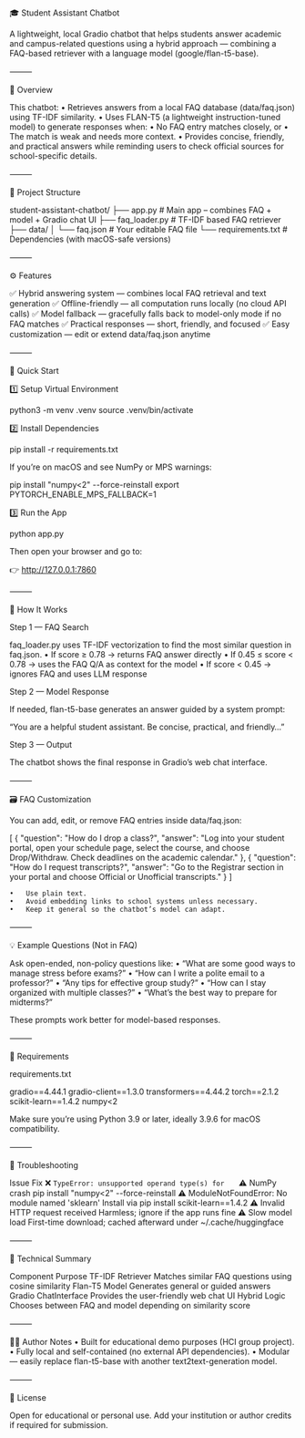 🎓 Student Assistant Chatbot

A lightweight, local Gradio chatbot that helps students answer academic and campus-related questions using a hybrid approach — combining a FAQ-based retriever with a language model (google/flan-t5-base).

⸻

🧠 Overview

This chatbot:
	•	Retrieves answers from a local FAQ database (data/faq.json) using TF-IDF similarity.
	•	Uses FLAN-T5 (a lightweight instruction-tuned model) to generate responses when:
	•	No FAQ entry matches closely, or
	•	The match is weak and needs more context.
	•	Provides concise, friendly, and practical answers while reminding users to check official sources for school-specific details.

⸻

📁 Project Structure

student-assistant-chatbot/
├── app.py              # Main app – combines FAQ + model + Gradio chat UI
├── faq_loader.py       # TF-IDF based FAQ retriever
├── data/
│   └── faq.json        # Your editable FAQ file
└── requirements.txt    # Dependencies (with macOS-safe versions)


⸻

⚙️ Features

✅ Hybrid answering system — combines local FAQ retrieval and text generation
✅ Offline-friendly — all computation runs locally (no cloud API calls)
✅ Model fallback — gracefully falls back to model-only mode if no FAQ matches
✅ Practical responses — short, friendly, and focused
✅ Easy customization — edit or extend data/faq.json anytime

⸻

🚀 Quick Start

1️⃣ Setup Virtual Environment

python3 -m venv .venv
source .venv/bin/activate

2️⃣ Install Dependencies

pip install -r requirements.txt

If you’re on macOS and see NumPy or MPS warnings:

pip install "numpy<2" --force-reinstall
export PYTORCH_ENABLE_MPS_FALLBACK=1

3️⃣ Run the App

python app.py

Then open your browser and go to:

👉 http://127.0.0.1:7860

⸻

💬 How It Works

Step 1 — FAQ Search

faq_loader.py uses TF-IDF vectorization to find the most similar question in faq.json.
	•	If score ≥ 0.78 → returns FAQ answer directly
	•	If 0.45 ≤ score < 0.78 → uses the FAQ Q/A as context for the model
	•	If score < 0.45 → ignores FAQ and uses LLM response

Step 2 — Model Response

If needed, flan-t5-base generates an answer guided by a system prompt:

“You are a helpful student assistant. Be concise, practical, and friendly…”

Step 3 — Output

The chatbot shows the final response in Gradio’s web chat interface.

⸻

🗃️ FAQ Customization

You can add, edit, or remove FAQ entries inside data/faq.json:

[
  {
    "question": "How do I drop a class?",
    "answer": "Log into your student portal, open your schedule page, select the course, and choose Drop/Withdraw. Check deadlines on the academic calendar."
  },
  {
    "question": "How do I request transcripts?",
    "answer": "Go to the Registrar section in your portal and choose Official or Unofficial transcripts."
  }
]

	•	Use plain text.
	•	Avoid embedding links to school systems unless necessary.
	•	Keep it general so the chatbot’s model can adapt.

⸻

💡 Example Questions (Not in FAQ)

Ask open-ended, non-policy questions like:
	•	“What are some good ways to manage stress before exams?”
	•	“How can I write a polite email to a professor?”
	•	“Any tips for effective group study?”
	•	“How can I stay organized with multiple classes?”
	•	“What’s the best way to prepare for midterms?”

These prompts work better for model-based responses.

⸻

🧩 Requirements

requirements.txt

gradio==4.44.1
gradio-client==1.3.0
transformers==4.44.2
torch==2.1.2
scikit-learn==1.4.2
numpy<2

Make sure you’re using Python 3.9 or later, ideally 3.9.6 for macOS compatibility.

⸻

🧰 Troubleshooting

Issue	Fix
❌ `TypeError: unsupported operand type(s) for	`
⚠️ NumPy crash	pip install "numpy<2" --force-reinstall
⚠️ ModuleNotFoundError: No module named 'sklearn'	Install via pip install scikit-learn==1.4.2
⚠️ Invalid HTTP request received	Harmless; ignore if the app runs fine
⚠️ Slow model load	First-time download; cached afterward under ~/.cache/huggingface


⸻

🧠 Technical Summary

Component	Purpose
TF-IDF Retriever	Matches similar FAQ questions using cosine similarity
Flan-T5 Model	Generates general or guided answers
Gradio ChatInterface	Provides the user-friendly web chat UI
Hybrid Logic	Chooses between FAQ and model depending on similarity score


⸻

🧑‍💻 Author Notes
	•	Built for educational demo purposes (HCI group project).
	•	Fully local and self-contained (no external API dependencies).
	•	Modular — easily replace flan-t5-base with another text2text-generation model.

⸻

📜 License

Open for educational or personal use. Add your institution or author credits if required for submission.
